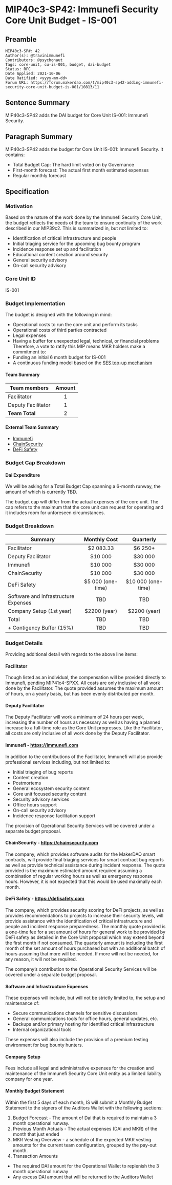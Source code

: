 # MIP40c3-SP42: Immunefi Security Core Unit Budget - IS-001

## Preamble

```
MIP40c3-SP#: 42
Author(s): @travinimmunefi
Contributors: @psychonaut
Tags: core-unit, cu-is-001, budget, dai-budget
Status: RFC
Date Applied: 2021-10-06
Date Ratified: <yyyy-mm-dd>  
Forum URL: https://forum.makerdao.com/t/mip40c3-sp42-adding-immunefi-security-core-unit-budget-is-001/10813/11
```

## Sentence Summary

MIP40c3-SP42 adds the DAI budget for Core Unit IS-001: Immunefi Security.

## Paragraph Summary

MIP40c3-SP42 adds the budget for Core Unit IS-001: Immunefi Security. It contains:

* Total Budget Cap: The hard limit voted on by Governance
* First-month forecast: The actual first month estimated expenses
* Regular monthly forecast

## Specification

### Motivation

Based on the nature of the work done by the Immunefi Security Core Unit, the budget reflects the needs of the team to ensure continuity of the work described in our MIP39c2. This is summarized in, but not limited to:

* Identification of critical infrastructure and people
* Initial triaging service for the upcoming bug bounty program
* Incidence response set up and facilitation
* Educational content creation around security
* General security advisory
* On-call security advisory

### Core Unit ID

IS-001

### Budget Implementation

The budget is designed with the following in mind:

* Operational costs to run the core unit and perform its tasks
* Operational costs of third parties contracted
* Legal expenses
* Having a buffer for unexpected legal, technical, or financial problems
Therefore, a vote to ratify this MIP means MKR holders make a commitment to:
* Funding an initial 6 month budget for IS-001
* A continuous funding model based on the [SES top-up mechanism](https://forum.makerdao.com/t/mip40c3-sp10-modify-core-unit-budget-ses-001/7369)

#### Team Summary

|Team members | Amount|
|---- | :----:|
|Facilitator | 1|
|Deputy Facilitator | 1|
|**Team Total** | 2|

#### External Team Summary

- [Immunefi](https://immunefi.com)
- [ChainSecurity](https://chainsecurity.com)
- [DeFi Safety](https://defisafety.com)

### Budget Cap Breakdown

#### Dai Expenditure

We will be asking for a Total Budget Cap spanning a 6-month runway, the amount of which is currently TBD.

The budget cap will differ from the actual expenses of the core unit. The cap refers to the maximum that the core unit can request for operating and it includes room for unforeseen circumstances.

### Budget Breakdown

| Summary | Monthly Cost | Quarterly|
|------ | :--------: | :------:|
|Facilitator | $2 083.33 | $6 250+|
|Deputy Facilitator | $10 000 | $30 000|
|Immunefi | $10 000 | $30 000|
|ChainSecurity | $10 000 | $30 000|
|DeFi Safety | $5 000 (one-time) | $10 000 (one-time)|
|Software and Infrastructure Expenses | TBD | TBD|
|Company Setup (1st year) | $2200 (year) | $2200 (year)|
|Total | TBD | TBD|
|+ Contigency Buffer (15%) | TBD | TBD|

### Budget Details

Providing additional detail with regards to the above line items:

#### Facilitator

Though listed as an individual, the compensation will be provided directly to Immunefi, pending MIP41c4-SPXX. All costs are only inclusive of all work done by the Facilitator. The quote provided assumes the maximum amount of hours, on a yearly basis, but has been evenly distributed per month.

#### Deputy Facilitator

The Deputy Facilitator will work a minimum of 24 hours per week, increasing the number of hours as necessary as well as having a planned increase to a full-time role as the Core Unit progresses. Like the Facilitator, all costs are only inclusive of all work done by the Deputy Facilitator.

#### Immunefi - <https://immunefi.com>

In addition to the contributions of the Facilitator, Immunefi will also provide professional services including, but not limited to:

* Initial triaging of bug reports
* Content creation
* Postmortems
* General ecosystem security content
* Core unit focused security content
* Security advisory services
* Office hours support
* On-call security advisory
* Incidence response facilitation support

The provision of Operational Security Services will be covered under a separate budget proposal.

#### ChainSecurity - <https://chainsecurity.com>

The company, which provides software audits for the MakerDAO smart contracts, will provide final triaging services for smart contract bug reports as well as provide technical assistance during incident response. The quote provided is the maximum estimated amount required assuming a combination of regular working hours as well as emergency response hours. However, it is not expected that this would be used maximally each month.

#### DeFi Safety - <https://defisafety.com>

The company, which provides security scoring for DeFi projects, as well as provides recommendations to projects to increase their security levels, will provide assistance with the identification of critical infrastructure and people and incident response preparedness. The monthly quote provided is a one-time fee for a set amount of hours for general work to be provided by DeFi safety as detailed in the Core Unit proposal which may extend beyond the first month if not consumed. The quarterly amount is including the first month of the set amount of hours purchased but with an additional batch of hours assuming that more will be needed. If more will not be needed, for any reason, it will not be required.

The company’s contribution to the Operational Security Services will be covered under a separate budget proposal.

#### Software and Infrastructure Expenses

These expenses will include, but will not be strictly limited to, the setup and maintenance of:

* Secure communications channels for sensitive discussions
* General communications tools for office hours, general updates, etc.
* Backups and/or primary hosting for identified critical infrastructure
* Internal organizational tools

These expenses will also include the provision of a premium testing environment for bug bounty hunters.

#### Company Setup

Fees include all legal and administrative expenses for the creation and maintenance of the Immunefi Security Core Unit entity as a limited liability company for one year.

#### Monthly Budget Statement

Within the first 5 days of each month, IS will submit a Monthly Budget Statement to the signers of the Auditors Wallet with the following sections:

1. Budget Forecast - The amount of Dai that is required to maintain a 3 month operational runway.
2. Previous Month Actuals - The actual expenses (DAI and MKR) of the month that just ended
3. MKR Vesting Overview - a schedule of the expected MKR vesting amounts for the current team configuration, grouped by the pay-out month.
4. Transaction Amounts

* The required DAI amount for the Operational Wallet to replenish the 3 month operational runway
* Any excess DAI amount that will be returned to the Auditors Wallet
